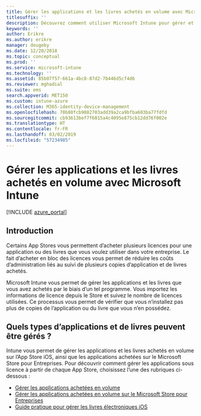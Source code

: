 ```yaml
---
title: Gérer les applications et les livres achetés en volume avec Microsoft Intune
titlesuffix: ''
description: Découvrez comment utiliser Microsoft Intune pour gérer et surveiller votre utilisation des applications et des livres achetés en volume dans des App Stores.
keywords: ''
author: Erikre
ms.author: erikre
manager: dougeby
ms.date: 12/20/2018
ms.topic: conceptual
ms.prod: ''
ms.service: microsoft-intune
ms.technology: ''
ms.assetid: 85b07f57-661a-4bc8-87d2-7b446d5cf4d6
ms.reviewer: mghadial
ms.suite: ems
search.appverid: MET150
ms.custom: intune-azure
ms.collection: M365-identity-device-management
ms.openlocfilehash: 70b80fcb9882703add39a2ca9bfba603ba77fdfd
ms.sourcegitcommit: cb93613bef7f6015a4c4095e875cb12dd76f002e
ms.translationtype: HT
ms.contentlocale: fr-FR
ms.lasthandoff: 03/02/2019
ms.locfileid: "57234985"
---
```

# <a name="manage-volume-purchased-apps-and-books-with-microsoft-intune"></a>Gérer les applications et les livres achetés en volume avec Microsoft Intune

[!INCLUDE [azure_portal](./includes/azure_portal.md)]

## <a name="introduction"></a>Introduction

Certains App Stores vous permettent d’acheter plusieurs licences pour une application ou des livres que vous voulez utiliser dans votre entreprise. Le fait d’acheter en bloc des licences vous permet de réduire les coûts d’administration liés au suivi de plusieurs copies d’application et de livres achetés.

Microsoft Intune vous permet de gérer les applications et les livres que vous avez achetés par le biais d’un tel programme. Vous importez les informations de licence depuis le Store et suivez le nombre de licences utilisées. Ce processus vous permet de vérifier que vous n’installez pas plus de copies de l’application ou du livre que vous n’en possédez.

## <a name="which-types-of-apps-and-books-can-you-manage"></a>Quels types d’applications et de livres peuvent être gérés ?

Intune vous permet de gérer les applications et les livres achetés en volume sur l’App Store iOS, ainsi que les applications achetées sur le Microsoft Store pour Entreprises. Pour découvrir comment gérer les applications sous licence à partir de chaque App Store, choisissez l’une des rubriques ci-dessous :

- [Gérer les applications achetées en volume](vpp-apps-ios.md)
- [Gérer les applications achetées en volume sur le Microsoft Store pour Entreprises](windows-store-for-business.md)
- [Guide pratique pour gérer les livres électroniques iOS](vpp-ebooks-ios.md)
